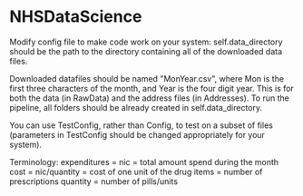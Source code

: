NHSDataScience
==============

Modify config file to make code work on your system:
	self.data_directory should be the path to the directory containing all of the downloaded data files. 

Downloaded datafiles should be named "MonYear.csv", where Mon is the first three characters of the month, and Year is the four digit year. This is for both the data (in RawData) and the address files (in Addresses). To run the pipeline, all folders should be already created in self.data_directory.

You can use TestConfig, rather than Config, to test on a subset of files (parameters in TestConfig should be changed appropriately for your system). 

Terminology:
expenditures = nic = total amount spend during the month
cost = nic/quantity = cost of one unit of the drug
items = number of prescriptions
quantity = number of pills/units


